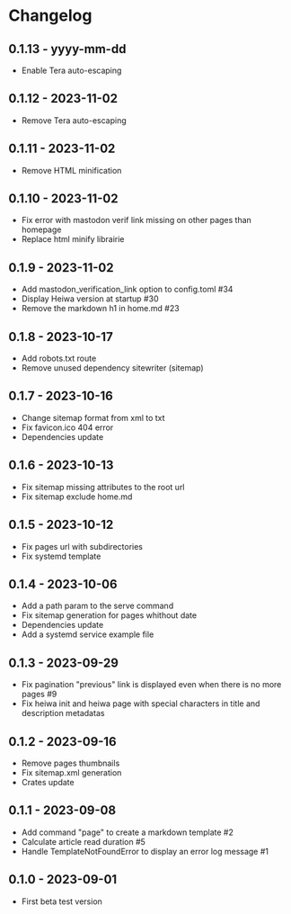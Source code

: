 # Changelog

## 0.1.13 - yyyy-mm-dd

- Enable Tera auto-escaping

## 0.1.12 - 2023-11-02

- Remove Tera auto-escaping

## 0.1.11 - 2023-11-02

- Remove HTML minification

## 0.1.10 - 2023-11-02

- Fix error with mastodon verif link missing on other pages than homepage
- Replace html minify librairie 

## 0.1.9 - 2023-11-02

- Add mastodon_verification_link option to config.toml #34
- Display Heiwa version at startup #30
- Remove the markdown h1 in home.md #23

## 0.1.8 - 2023-10-17

- Add robots.txt route
- Remove unused dependency sitewriter (sitemap)

## 0.1.7 - 2023-10-16

- Change sitemap format from xml to txt
- Fix favicon.ico 404 error
- Dependencies update

## 0.1.6 - 2023-10-13

- Fix sitemap missing attributes to the root url
- Fix sitemap exclude home.md

## 0.1.5 - 2023-10-12

- Fix pages url with subdirectories
- Fix systemd template

## 0.1.4 - 2023-10-06

- Add a path param to the serve command
- Fix sitemap generation for pages whithout date
- Dependencies update
- Add a systemd service example file

## 0.1.3 - 2023-09-29

- Fix pagination "previous" link is displayed even when there is no more pages #9
- Fix heiwa init and heiwa page with special characters in title and description metadatas

## 0.1.2 - 2023-09-16

- Remove pages thumbnails
- Fix sitemap.xml generation
- Crates update

## 0.1.1 - 2023-09-08

- Add command "page" to create a markdown template #2
- Calculate article read duration #5
- Handle TemplateNotFoundError to display an error log message #1

## 0.1.0 - 2023-09-01

- First beta test version
